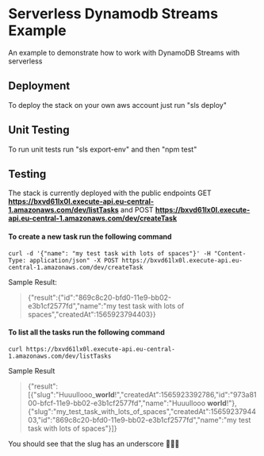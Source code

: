 # Serverless Dynamodb Streams Example

 An example to demonstrate how to work with DynamoDB Streams with serverless

## Deployment 

To deploy the stack on your own aws account just run "sls deploy"

## Unit Testing 

To run unit tests run "sls export-env" and then "npm test"

## Testing 

The stack is currently deployed with the public endpoints GET **https://bxvd61lx0l.execute-api.eu-central-1.amazonaws.com/dev/listTasks** and POST **https://bxvd61lx0l.execute-api.eu-central-1.amazonaws.com/dev/createTask**

#### To create a new task run the following command

```shell
curl -d '{"name": "my test task with lots of spaces"}' -H "Content-Type: application/json" -X POST https://bxvd61lx0l.execute-api.eu-central-1.amazonaws.com/dev/createTask
```
Sample Result:
> {"result":{"id":"869c8c20-bfd0-11e9-bb02-e3b1cf2577fd","name":"my test task with lots of spaces","createdAt":1565923794403}}

#### To list all the tasks run the following command

```shell
curl https://bxvd61lx0l.execute-api.eu-central-1.amazonaws.com/dev/listTasks
```
Sample Result
> {"result":[{"slug":"Huuullooo_**world**!","createdAt":1565923392786,"id":"973a8100-bfcf-11e9-bb02-e3b1cf2577fd","name":"Huuullooo **world**!"},{"slug":"my_test_task_with_lots_of_spaces","createdAt":1565923794403,"id":"869c8c20-bfd0-11e9-bb02-e3b1cf2577fd","name":"my test task with lots of spaces"}]}

You should see that the slug has an underscore 🎉😎🎱